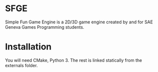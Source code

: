 # SFGE
Simple Fun Game Engine is a 2D/3D game engine created by and for SAE Geneva Games Programming students. 

# Installation
You will need CMake, Python 3. The rest is linked statically from the externals folder. 
